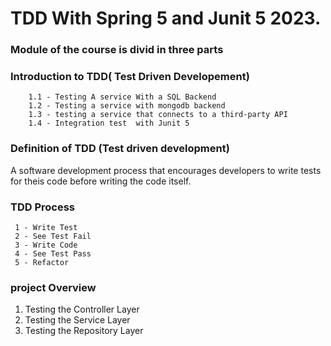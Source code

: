 # TDD With Spring 5 and Junit 5 2023.

### Module of the course is divid in three parts

### Introduction to TDD( Test Driven Developement)

        1.1 - Testing A service With a SQL Backend
        1.2 - Testing a service with mongodb backend
        1.3 - testing a service that connects to a third-party API
        1.4 - Integration test  with Junit 5

### Definition of TDD (Test driven development)

A software development process that encourages developers to write tests
for theis code before writing the code itself.

### TDD Process

     1 - Write Test
     2 - See Test Fail
     3 - Write Code
     4 - See Test Pass
     5 - Refactor

### project Overview

1. Testing the Controller Layer
2. Testing the Service Layer
3. Testing the Repository Layer
